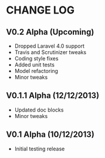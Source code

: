 CHANGE LOG
==========


## V0.2 Alpha (Upcoming)

* Dropped Laravel 4.0 support
* Travis and Scrutinizer tweaks
* Coding style fixes
* Added unit tests
* Model refactoring
* Minor tweaks


## V0.1.1 Alpha (12/12/2013)

* Updated doc blocks
* Minor tweaks


## V0.1 Alpha (10/12/2013)

* Initial testing release
